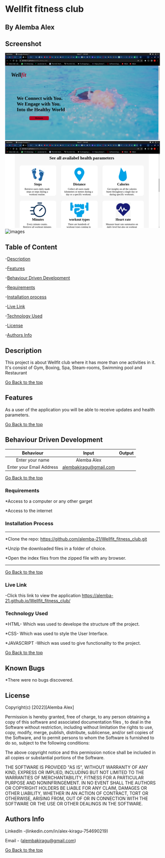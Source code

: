 # Wellfit fitness club

## By Alemba Alex

## Screenshot
![image](./assets/Images/Screenshot%20from%202022-06-27%2001-04-24.png)
![images](./assets/Images/Screenshot%20from%202022-06-27%2001-04-33.png)
![images](./assets/Images/Screenshot%20from%202022-06-27&2004-27-52.png)


## Table of Content

-[Description](#description)

-[Features](#features)

-[Behaviour Driven Development](#Behaviour-Driven-Development)

-[Requirements](#requirements)

-[Installation process](#installation-process)

-[Live Link](#Live-Link)

-[Technology Used](#technology-Used)

-[License](#license)

-[Authors Info](#Authors-info)

## Description

<p>This project is about Wellfit club where it has more than one activities in it. It's consist of Gym, Boxing, Spa, Steam-rooms, Swimming pool and Restaurant</p>

[Go Back to the top](#Wellfit)

## Features

As a user of the application you will be able to receive updates and health parameters.

[Go Back to the top](#Wellfit)

## Behaviour Driven Development

|Behaviour |Input   |Output
|:---------:|:-------:|:-------:|
|Enter your name | Alemba Alex |    |
|Enter your Email Address |alembakiragu@gmail.com |    |

[Go Back to the top](#Wellfit)

### Requirements

*Access to a computer or any other garget

*Access to the internet

### Installation Process

****

*Clone the repo: https://github.com/alemba-21/Wellfit_fitness_club.git

*Unzip the downloaded files in a folder of choice.

*Open the index files from the zipped file with any browser.
****

[Go Back to the top](#Wellfit)
### Live Link

-Click this link to view the application https://alemba-21.github.io/Wellfit_fitness_club/

### Technology Used
*HTML- Which was used to develope the structure off the project.

*CSS- Which was used to style the User Interface.

*JAVASCRIPT -Which was used to give functionality to the project.

[Go Back to the top](#Wellfit)

## Known Bugs
*There were no bugs discovered.

## License

Copyright(c) [2022][Alemba Alex]

Permission is hereby granted, free of charge, to any person obtaining a copy of this software and associated documentation files , to deal in the Software without restriction, including without limitation the rights to use, copy, modify, merge, publish, distribute, sublicense, and/or sell copies of the Software, and to permit persons to whom the Software is furnished to do so, subject to the following conditions:

The above copyright notice and this permission notice shall be included in all copies or substantial portions of the Software.

THE SOFTWARE IS PROVIDED "AS IS", WITHOUT WARRANTY OF ANY KIND, EXPRESS OR IMPLIED, INCLUDING BUT NOT LIMITED TO THE WARRANTIES OF MERCHANTABILITY, FITNESS FOR A PARTICULAR PURPOSE AND NONINFRINGEMENT. IN NO EVENT SHALL THE AUTHORS OR COPYRIGHT HOLDERS BE LIABLE FOR ANY CLAIM, DAMAGES OR OTHER LIABILITY, WHETHER IN AN ACTION OF CONTRACT, TORT OR OTHERWISE, ARISING FROM, OUT OF OR IN CONNECTION WITH THE SOFTWARE OR THE USE OR OTHER DEALINGS IN THE SOFTWARE.

## Authors Info

LinkedIn -(linkedin.com/in/alex-kiragu-754690219)

Email - (alembakiragu@gmail.com)

[Go Back to the top](#Wellfit)
